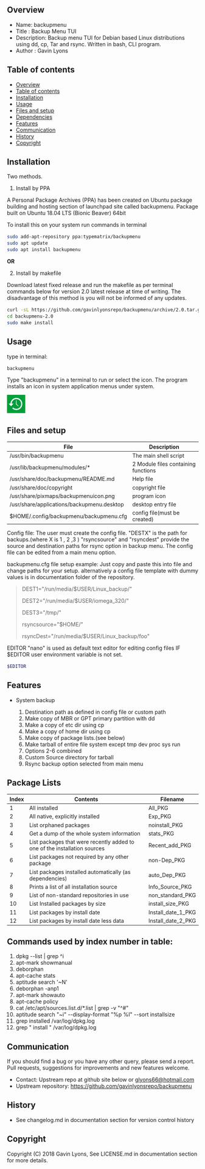 
Overview
--------------------------------------------
* Name: backupmenu
* Title : Backup Menu TUI
* Description: Backup menu TUI for Debian based Linux distributions using 
dd, cp, Tar and rsync. Written in bash, CLI program.
* Author : Gavin Lyons

Table of contents
---------------------------

  * [Overview](#overview)
  * [Table of contents](#table-of-contents)
  * [Installation](#installation)
  * [Usage](#usage)
  * [Files and setup](#files-and-setup)
  * [Dependencies](#dependencies)
  * [Features](#features)
  * [Communication](#communication)
  * [History](#history)
  * [Copyright](#copyright)


Installation
-----------------------------------------------

Two methods.

1.   Install by PPA

A Personal Package Archives (PPA) has been created on Ubuntu
package building and hosting section of launchpad site 
called backupmenu. Package built on Ubuntu 18.04 LTS (Bionic Beaver) 64bit 

To install this on your system run commands in terminal

```sh
sudo add-apt-repository ppa:typematrix/backupmenu
sudo apt update
sudo apt install backupmenu
```

**OR** 

2. Install by makefile

Download latest fixed release and run the makefile as per 
terminal commands below for version 2.0 latest release at time of writing.
The disadvantage of this method is you will not be informed of any updates.

```sh
curl -sL https://github.com/gavinlyonsrepo/backupmenu/archive/2.0.tar.gz | tar xz
cd backupmenu-2.0
sudo make install
```

Usage
-------------------------------------------

type in terminal:

```sh
backupmenu
```

Type "backupmenu" in a terminal to run or select the icon.
The program installs an icon in system application menus under system.

![icon](https://raw.githubusercontent.com/gavinlyonsrepo/backupmenu/master/desktop/backupmenuicon.png)


Files and setup
-----------------------------------------

| File  | Description |
| ------ | ------ |
| /usr/bin/backupmenu | The main shell script | 
| /usr/lib/backupmenu/modules/* | 2 Module files containing functions |
| /usr/share/doc/backupmenu/README.md | Help file |
| /usr/share/doc/copyright | copyright file |
| /usr/share/pixmaps/backupmenuicon.png | program icon |
| /usr/share/applications/backupmenu.desktop | desktop entry file |
| $HOME/.config/backupmenu/backupmenu.cfg  | config file(must be created) | 

Config file: The user must create the config file.
"DESTX" is the path for backups.(where X is 1 , 2 ,3 )
"rsyncsource" and "rsyncdest" provide the source and destination paths 
for rsync option in backup menu.
The config file can be edited from a main menu option.

backupmenu.cfg file setup example:
Just copy and paste this into file and change paths for your setup.
alternatively a config file template with dummy values 
is in documentation folder of the repository.

> DEST1="/run/media/$USER/Linux_backup/"
>
> DEST2="/run/media/$USER/iomega_320/"
>
> DEST3="/tmp/"
>
> rsyncsource="$HOME/"
>
> rsyncDest="/run/media/$USER/Linux_backup/foo"
>

EDITOR
"nano" is used as default text editor for editing config files 
IF $EDITOR user environment variable is not set. 
```sh
$EDITOR
```


Features
----------------------

* System backup 
	
	1. Destination path as defined in config file or custom path
	2. Make copy of MBR or GPT primary partition with dd
	3. Make a copy of etc dir using cp
	4. Make a copy of home dir using cp
	5. Make copy of package lists.(see below)
	6. Make tarball of entire file system except tmp dev proc sys run
	7. Options 2-6 combined
	8. Custom Source directory for tarball
	9. Rsync backup option selected from main menu


Package Lists  
----------------------

| Index | Contents | Filename |
| -------- | -------- | ----- |
| 1 | All installed | All_PKG |
| 2 | All native, explicitly installed | Exp_PKG |
| 3 | List orphaned packages  | noinstall_PKG |
| 4 | Get a dump of the whole system information | stats_PKG |
| 5 | List packages that were recently added to one of the installation sources | Recent_add_PKG |
| 6 | List packages not required by any other package | non-Dep_PKG |
| 7 | List packages installed automatically (as dependencies) | auto_Dep_PKG |
| 8 | Prints a list of all installation source |  Info_Source_PKG|
| 9 | List of non-standard repositories in use | non_standard_PKG |
| 10 | List Installed packages by size | install_size_PKG |
| 11 | List packages by install date  | Install_date_1_PKG |
| 12 | List packages by install date less data | Install_date_2_PKG |

Commands used by index number in table:
----------------------
1. dpkg --list | grep ^i 
2. apt-mark showmanual
3.  deborphan 
4.  apt-cache stats 
5.  aptitude search '~N' 
6.  deborphan -anp1 
7.  apt-mark showauto 
8.  apt-cache policy 
9.  cat /etc/apt/sources.list.d/*.list | grep -v "^#" 
10.  aptitude search "~i" --display-format "%p %I" --sort installsize 
11.  grep installed /var/log/dpkg.log 
12.  grep " install " /var/log/dpkg.log 


Communication
-----------
If you should find a bug or you have any other query, 
please send a report.
Pull requests, suggestions for improvements
and new features welcome.
* Contact: Upstream repo at github site below or glyons66@hotmail.com
* Upstream repository: https://github.com/gavinlyonsrepo/backupmenu

History
------------------

* See changelog.md in documentation section for version control history

 
Copyright
---------
Copyright (C) 2018  Gavin Lyons, See LICENSE.md in documentation section 
for more details.
